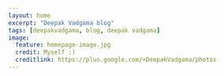 ```yaml
---
layout: home
excerpt: "Deepak Vadgama blog"
tags: [deepakvadgama, blog, deepak vadgama]
image:
  feature: homepage-image.jpg
  credit: Myself :)
  creditlink: https://plus.google.com/+DeepakVadgama/photos
---
```


